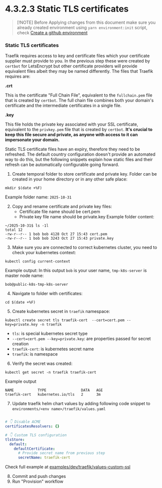# 4.3.2.3 Static TLS certificates

> [!NOTE] Before Applying changes from this document make sure you already created environment using `yarn environment:init` script, check [Create a github environment](../4.3.4-create-a-github-environment/README.md)

### Static TLS certificates

Traefik requires access to key and certificate files which your certificate supplier must provide to you. In the previous step these were created by `certbot` for LetsEncrypt but other certificate providers will provide equivalent files albeit they may be named differently. The files that Traefik requires are:

**.crt**

This is the certificate "Full Chain File", equivalent to the `fullchain.pem` file that is created by `certbot`. The full chain file combines both your domain's certificate and the intermediate certificates in a single file.

**.key**

This file holds the private key associated with your SSL certificate, equivalent to the `privkey.pem` file that is created by `certbot`. **It's crucial to keep this file secure and private, as anyone with access to it can impersonate your domain.**

Static TLS certificate files have an expiry, therefore they need to be refreshed. The default country configuration doesn't provide an automated way to do this, but the following snippets explain how static files and their refresh can be automatically configurable going forward.

1. Create temporal folder to store certificate and private key. Folder can be created in your home directory or in any other safe place:
```
mkdir $(date +%F)
```
Example folder name: `2025-10-31`

2. Copy and rename certificate and private key files:
   - Certificate file name should be cert.pem
   - Private key file name should be private.key
Example folder content:
```
~/2025-10-31$ ls -1l
total 12
-rw-r--r-- 1 bob bob 4128 Oct 27 15:43 cert.pem
-rw-r--r-- 1 bob bob 3243 Oct 27 15:43 private.key
```
3. Make sure you are connected to correct kubernetes cluster, you need to check your kubernetes context:
```
kubectl config current-context
```
Example output: In this output `bob` is your user name, `tmp-k8s-server` is master node name:
```
bob@public-k8s-tmp-k8s-server
```
4. Navigate to folder with certificates:
```
cd $(date +%F)
```
5. Create kubernetes secret in `traefik` namespace:
```
kubectl create secret tls traefik-cert  --cert=cert.pem --key=private.key -n traefik
```
- `tls`: is special kubernetes secret type
- `--cert=cert.pem --key=private.key`: are properties passed for secret creation
- `traefik-cert`: is kubernetes secret name
- `traefik`: is namespace

6. Verify the secret was created:
```
kubectl get secret -n traefik traefik-cert
```
Example output
```
NAME           TYPE                DATA   AGE
traefik-cert   kubernetes.io/tls   2      3m
```
7. Update traefik helm chart values by adding following code snippet to `environments/<env name>/traefik/values.yaml`
```yaml

# 👇 Disable ACME
certificatesResolvers: {}

# 👇 Custom TLS configuration
tlsStore:
  default:
    defaultCertificate:
      # Provide secret name from previous step
      secretName: traefik-cert

```
Check full example at [examples/dev/traefik/values-custom-ssl](https://github.com/opencrvs/infrastructure/blob/develop/examples/dev/traefik/values-custom-ssl.yaml)

8. Commit and push changes
9. Run "Provision" workflow